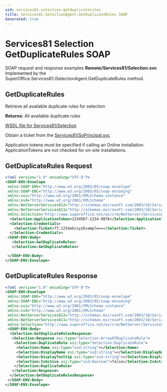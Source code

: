 ```yaml
---
uid: services81-selection-getduplicaterules
title: Services81.SelectionAgent.GetDuplicateRules SOAP
Generated: true
---
```


# Services81 Selection GetDuplicateRules SOAP

SOAP request and response examples **Remote/Services81/Selection.svc**
Implemented by the <see cref="M:SuperOffice.Services81.ISelectionAgent.GetDuplicateRules">SuperOffice.Services81.ISelectionAgent.GetDuplicateRules</see> method.

## GetDuplicateRules

Retrieve all available duplicate rules for selection


**Returns:** All available duplicate rules


[WSDL file for Services81/Selection](../Services81-Selection.md)

Obtain a ticket from the [Services81/SoPrincipal.svc](../SoPrincipal/index.md)

Application tokens must be specified if calling an Online installation. ApplicationTokens are not checked for on-site installations.

## GetDuplicateRules Request

```xml
<?xml version="1.0" encoding="UTF-8"?>
<SOAP-ENV:Envelope
 xmlns:SOAP-ENV="http://www.w3.org/2003/05/soap-envelope"
 xmlns:SOAP-ENC="http://www.w3.org/2003/05/soap-encoding"
 xmlns:xsi="http://www.w3.org/2001/XMLSchema-instance"
 xmlns:xsd="http://www.w3.org/2001/XMLSchema"
 xmlns:NetServerServices812="http://schemas.microsoft.com/2003/10/Serialization/Arrays"
 xmlns:NetServerServices811="http://schemas.microsoft.com/2003/10/Serialization/"
 xmlns:Selection="http://www.superoffice.net/ws/crm/NetServer/Services81">
  <Selection:ApplicationToken>1234567-1234-9876</Selection:ApplicationToken>
  <Selection:Credentials>
    <Selection:Ticket>7T:1234abcxyzExample==</Selection:Ticket>
  </Selection:Credentials>
 <SOAP-ENV:Body>
   <Selection:GetDuplicateRules>
   </Selection:GetDuplicateRules>

 </SOAP-ENV:Body>
</SOAP-ENV:Envelope>

```


## GetDuplicateRules Response

```xml
<?xml version="1.0" encoding="UTF-8"?>
<SOAP-ENV:Envelope
 xmlns:SOAP-ENV="http://www.w3.org/2003/05/soap-envelope"
 xmlns:SOAP-ENC="http://www.w3.org/2003/05/soap-encoding"
 xmlns:xsi="http://www.w3.org/2001/XMLSchema-instance"
 xmlns:xsd="http://www.w3.org/2001/XMLSchema"
 xmlns:NetServerServices812="http://schemas.microsoft.com/2003/10/Serialization/Arrays"
 xmlns:NetServerServices811="http://schemas.microsoft.com/2003/10/Serialization/"
 xmlns:Selection="http://www.superoffice.net/ws/crm/NetServer/Services81">
 <SOAP-ENV:Body>
  <Selection:GetDuplicateRulesResponse>
   <Selection:Response xsi:type="Selection:ArrayOfDuplicateRule">
    <Selection:DuplicateRule xsi:type="Selection:DuplicateRule">
     <Selection:Name xsi:type="xsd:string"></Selection:Name>
     <Selection:DisplayName xsi:type="xsd:string"></Selection:DisplayName>
     <Selection:DisplayTooltip xsi:type="xsd:string"></Selection:DisplayTooltip>
     <Selection:IsActive xsi:type="xsd:boolean">false</Selection:IsActive>
    </Selection:DuplicateRule>
   </Selection:Response>
  </Selection:GetDuplicateRulesResponse>
 </SOAP-ENV:Body>
</SOAP-ENV:Envelope>

```

